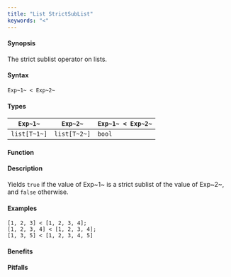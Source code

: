 ```yaml
---
title: "List StrictSubList"
keywords: "<"
---
```


#### Synopsis

The strict sublist operator on lists.

#### Syntax

`Exp~1~ < Exp~2~`

#### Types


| `Exp~1~`     |  `Exp~2~`     | `Exp~1~ < Exp~2~`  |
| --- | --- | --- |
| `list[T~1~]` |  `list[T~2~]` | `bool`               |


#### Function

#### Description

Yields `true` if the value of Exp~1~ is a strict sublist of the value of Exp~2~,  and `false` otherwise.

#### Examples

```rascal-shell
[1, 2, 3] < [1, 2, 3, 4];
[1, 2, 3, 4] < [1, 2, 3, 4];
[1, 3, 5] < [1, 2, 3, 4, 5]
```

#### Benefits

#### Pitfalls

